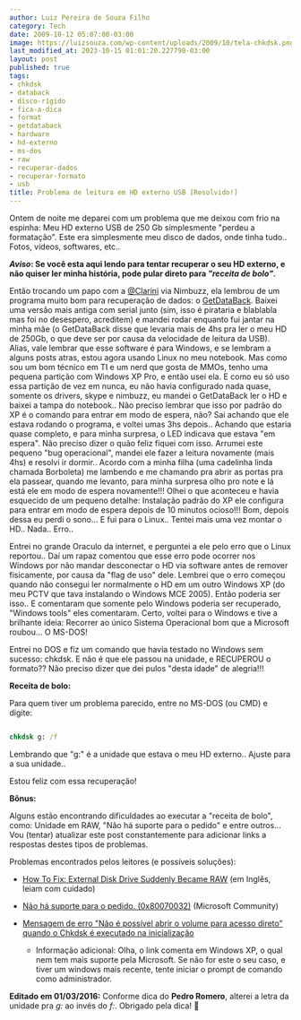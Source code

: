 ```yaml
---
author: Luiz Pereira de Souza Filho
category: Tech
date: 2009-10-12 05:07:00-03:00
image: https://luizsouza.com/wp-content/uploads/2009/10/tela-chkdsk.png
last_modified_at: 2023-10-15 01:01:20.227798-03:00
layout: post
published: true
tags:
- chkdsk
- databack
- disco-rígido
- fica-a-dica
- format
- getdataback
- hardware
- hd-externo
- ms-dos
- raw
- recuperar-dados
- recuperar-formato
- usb
title: Problema de leitura em HD externo USB [Resolvido!]
---
```


Ontem de noite me deparei com um problema que me deixou com frio na espinha: Meu HD externo USB de 250 Gb simplesmente "perdeu a formatação". Este era simplesmente meu disco de dados, onde tinha tudo.. Fotos, vídeos, softwares, etc..

**_Aviso_: Se você esta aqui lendo para tentar recuperar o seu HD externo, e não quiser ler minha história, pode pular direto para _"receita de bolo"_.**

Então trocando um papo com a [@Clarini](http://twitter.com/Clarini) via Nimbuzz, ela lembrou de um programa muito bom para recuperação de dados: o [GetDataBack](http://www.runtime.org/data-recovery-software.htm). Baixei uma versão mais antiga com serial junto (sim, isso é pirataria e blablabla mas foi no desespero, acreditem) e mandei rodar enquanto fui jantar na minha mãe (o GetDataBack disse que levaria mais de 4hs pra ler o meu HD de 250Gb, o que deve ser por causa da velocidade de leitura da USB). Alias, vale lembrar que esse software é para Windows, e se lembram a alguns posts atras, estou agora usando Linux no meu notebook. Mas como sou um bom técnico em TI e um nerd que gosta de MMOs, tenho uma pequena partição com Windows XP Pro, e então usei ela. E como eu só uso essa partição de vez em nunca, eu não havia configurado nada quase, somente os drivers, skype e nimbuzz, eu mandei o GetDataBack ler o HD e baixei a tampa do notebook.. Não preciso lembrar que isso por padrão do XP é o comando para entrar em modo de espera, não? Sai achando que ele estava rodando o programa, e voltei umas 3hs depois.. Achando que estaria quase completo, e para minha surpresa, o LED indicava que estava "em espera". Não preciso dizer o quão feliz fiquei com isso. Arrumei este pequeno "bug operacional", mandei ele fazer a leitura novamente (mais 4hs) e resolvi ir dormir.. Acordo com a minha filha (uma cadelinha linda chamada Borboleta) me lambendo e me chamando pra abrir as portas pra ela passear, quando me levanto, para minha surpresa olho pro note e lá está ele em modo de espera novamente!!! Olhei o que aconteceu e havia esquecido de um pequeno detalhe: Instalação padrão do XP ele configura para entrar em modo de espera depois de 10 minutos ocioso!!! Bom, depois dessa eu perdi o sono... E fui para o Linux.. Tentei mais uma vez montar o HD.. Nada.. Erro..

Entrei no grande Oraculo da internet, e perguntei a ele pelo erro que o Linux reportou.. Daí um rapaz comentou que esse erro pode ocorrer nos Windows por não mandar desconectar o HD via software antes de remover fisicamente, por causa da "flag de uso" dele. Lembrei que o erro começou quando não consegui ler normalmente o HD em um outro Windows XP (do meu PCTV que tava instalando o Windows MCE 2005). Então poderia ser isso.. E comentaram que somente pelo Windows poderia ser recuperado, "Windows tools" eles comentaram. Certo, voltei para o Windows e tive a brilhante ideia: Recorrer ao único Sistema Operacional bom que a Microsoft roubou... O MS-DOS!

Entrei no DOS e fiz um comando que havia testado no Windows sem sucesso: chkdsk. E não é que ele passou na unidade, e RECUPEROU o formato?? Não preciso dizer que dei pulos "desta idade" de alegria!!!

**Receita de bolo:**

  

Para quem tiver um problema parecido, entre no MS-DOS (ou CMD) e digite:

```cmd

chkdsk g: /f

```

Lembrando que "g:" é a unidade que estava o meu HD externo.. Ajuste para a sua unidade..

Estou feliz com essa recuperação!

**Bônus:**

Alguns estão encontrando dificuldades ao executar a "receita de bolo", como: Unidade em RAW, "Não há suporte para o pedido" e entre outros... Vou (tentar) atualizar este post constantemente para adicionar links a respostas destes tipos de problemas.

Problemas encontrados pelos leitores (e possíveis soluções):

* [How To Fix: External Disk Drive Suddenly Became RAW](http://html5.litten.com/updated-how-to-fix-external-disk-drive-suddenly-became-raw/) (em Inglês, leiam com cuidado)

* [Não há suporte para o pedido. (0x80070032)](http://answers.microsoft.com/pt-br/windows/forum/windows_7-security/n%C3%A3o-h%C3%A1-suporte-para-o-pedido-0x80070032/45719cf0-1c83-4b06-ad71-c10f0e90c769?auth=1) (Microsoft Community)

* [Mensagem de erro "Não é possível abrir o volume para acesso direto" quando o Chkdsk é executado na inicialização](https://support.microsoft.com/pt-br/kb/823439)

  * Informação adicional: Olha, o link comenta em Windows XP, o qual nem tem mais suporte pela Microsoft. Se não for este o seu caso, e tiver um windows mais recente, tente iniciar o prompt de comando como administrador.

**Editado em 01/03/2016:** Conforme dica do **Pedro Romero**, alterei a letra da unidade pra _g:_ ao invés do _f:_. Obrigado pela dica! 🙂
